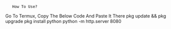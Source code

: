        How To Use?
Go To Termux, Copy The Below Code And Paste It There
     pkg update && pkg upgrade
pkg install python
    python -m http.server 8080
